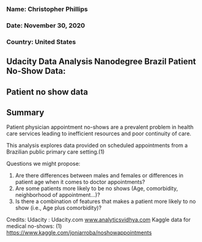 ### Name: Christopher Phillips
### Date: November 30, 2020
### Country: United States


## Udacity Data Analysis Nanodegree Brazil Patient No-Show Data:


## Patient no show data

## Summary
Patient physician appointment no-shows are a prevalent problem in health care services leading to inefficient resources and poor continuity of care.

This analysis explores data provided on scheduled appointments from a Brazilian public primary care setting.(1)

Questions we might propose:
1. Are there differences between males and females or differences in patient age when it comes to doctor appointments?
2. Are some patients more likely to be no shows (Age, comorbidity, neighborhood of appointment...)?
3. Is there a combination of features that makes a patient more likely to no show (i.e., Age plus comorbidity)?


Credits:
Udacity : Udacity.com
www.analyticsvidhya.com
Kaggle data for medical no-shows: (1) https://www.kaggle.com/joniarroba/noshowappointments